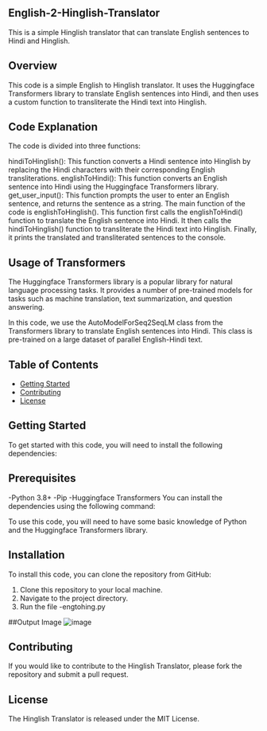 ## English-2-Hinglish-Translator
This is a simple Hinglish translator that can translate English sentences to Hindi and Hinglish.

## Overview
This code is a simple English to Hinglish translator. It uses the Huggingface Transformers library to translate English sentences into Hindi, and then uses a custom function to transliterate the Hindi text into Hinglish.

## Code Explanation
The code is divided into three functions:

hindiToHinglish(): This function converts a Hindi sentence into Hinglish by replacing the Hindi characters with their corresponding English transliterations.
englishToHindi(): This function converts an English sentence into Hindi using the Huggingface Transformers library.
get_user_input(): This function prompts the user to enter an English sentence, and returns the sentence as a string.
The main function of the code is englishToHinglish(). This function first calls the englishToHindi() function to translate the English sentence into Hindi. It then calls the hindiToHinglish() function to transliterate the Hindi text into Hinglish. Finally, it prints the translated and transliterated sentences to the console.

## Usage of Transformers
The Huggingface Transformers library is a popular library for natural language processing tasks. It provides a number of pre-trained models for tasks such as machine translation, text summarization, and question answering.

In this code, we use the AutoModelForSeq2SeqLM class from the Transformers library to translate English sentences into Hindi. This class is pre-trained on a large dataset of parallel English-Hindi text.

## Table of Contents
- [Getting Started](#getting-started)
- [Contributing](#contributing)
- [License](#license)

## Getting Started
To get started with this code, you will need to install the following dependencies:

## Prerequisites
-Python 3.8+
-Pip
-Huggingface Transformers
You can install the dependencies using the following command:


To use this code, you will need to have some basic knowledge of Python and the Huggingface Transformers library.

## Installation
To install this code, you can clone the repository from GitHub:
1. Clone this repository to your local machine. 
2. Navigate to the project directory.
3. Run the file -engtohing.py


##Output Image
![image](https://github.com/VAISHNAVIV27/English-2-Hinglish-Translator/assets/94777812/520ecba8-9c3c-4ed8-ac62-95f6fc5ed600)


## Contributing

If you would like to contribute to the Hinglish Translator, please fork the repository and submit a pull request.

## License

The Hinglish Translator is released under the MIT License.
